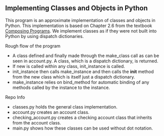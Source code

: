 ## Implementing Classes and Objects in Python

This program is an approximate implementation of classes and objects in Python. This implementation is based on Chapter 2.6 from the textbook [Composing Programs](composingprograms.com). We implement classes as if they were not built into Python by using dispatch dictionaries. 

Rough flow of the program
* A class defined and finally made through the make_class call as can be seen in account.py. A class, which is a dispatch dictionary, is returned.
* If new is called within any class, init_instance is called.
* init_instance then calls make_instance and then calls the __init__ method from the new class which is itself just a dispatch dictionary. 
* make_instance relies on bind_method for automatic binding of any methods called by the instance to the instance.

Repo Info
* classes.py holds the general class implementation.
* account.py creates an account class.
* checking_account.py creates a checking account class that inherits from the account class.
* main.py shows how these classes can be used without dot notation.



